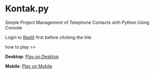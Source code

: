 # Kontak.py
Simple Project Management of Telephone Contacts with Python Using Console 

Login to [Replit](https://replit.com) first before clicking the link

how to play >> 

**Desktop**: [Play on Desktop](https://replit.com/@rastong22/Kontakpy-2)

**Mobile**: [Play on Mobile](https://replit.com/@rastong22/Kontakpy-2)
